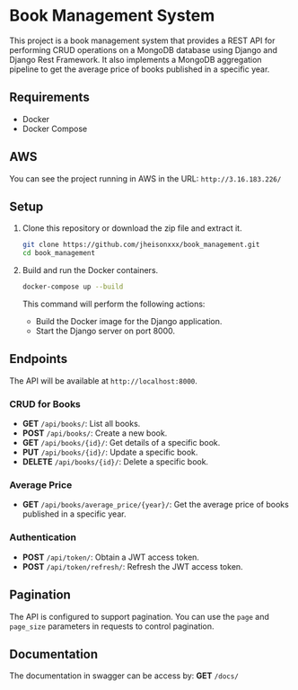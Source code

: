 # Book Management System

This project is a book management system that provides a REST API for performing CRUD operations on a MongoDB database using Django and Django Rest Framework. It also implements a MongoDB aggregation pipeline to get the average price of books published in a specific year.

## Requirements

- Docker
- Docker Compose

## AWS
You can see the project running in AWS in the URL:
`http://3.16.183.226/`

## Setup

1. Clone this repository or download the zip file and extract it.

    ```bash
    git clone https://github.com/jheisonxxx/book_management.git
    cd book_management
    ```

2. Build and run the Docker containers.

    ```bash
    docker-compose up --build
    ```

    This command will perform the following actions:
    - Build the Docker image for the Django application.
    - Start the Django server on port 8000.

## Endpoints

The API will be available at `http://localhost:8000`.

### CRUD for Books

- **GET** `/api/books/`: List all books.
- **POST** `/api/books/`: Create a new book.
- **GET** `/api/books/{id}/`: Get details of a specific book.
- **PUT** `/api/books/{id}/`: Update a specific book.
- **DELETE** `/api/books/{id}/`: Delete a specific book.

### Average Price

- **GET** `/api/books/average_price/{year}/`: Get the average price of books published in a specific year.

### Authentication

- **POST** `/api/token/`: Obtain a JWT access token.
- **POST** `/api/token/refresh/`: Refresh the JWT access token.

## Pagination

The API is configured to support pagination. You can use the `page` and `page_size` parameters in requests to control pagination.

## Documentation

The documentation in swagger can be access by: **GET** `/docs/`



